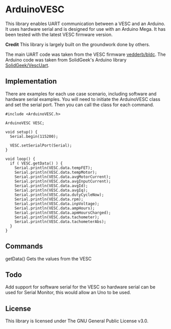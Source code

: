 # ArduinoVESC

This library enables UART communication between a VESC and an Arduino. It uses hardware serial and is designed for use with an Arduino Mega. It has been tested with the latest VESC firmware version.

**Credit**
This library is largely built on the groundwork done by others.

The main UART code was taken from the VESC firmware [vedderb/bldc](https://github.com/vedderb/bldc).
The Arduino code was taken from SolidGeek's Arduino library [SolidGeek/VescUart](https://github.com/SolidGeek/VescUart).

## Implementation

There are examples for each use case scenario, including software and hardware serial examples. You will need to initiate the ArduinoVESC class and set the serial port. Then you can call the class for each command.

```
#include <ArduinoVESC.h>

ArduinoVESC VESC;

void setup() {
  Serial.begin(115200);

  VESC.setSerialPort(Serial);
}

void loop() {
  if ( VESC.getData() ) {
    Serial.println(VESC.data.tempFET);
	Serial.println(VESC.data.tempMotor);
	Serial.println(VESC.data.avgMotorCurrent);
	Serial.println(VESC.data.avgInputCurrent);
	Serial.println(VESC.data.avgId);
	Serial.println(VESC.data.avgIq);
    Serial.println(VESC.data.dutyCycleNow);
	Serial.println(VESC.data.rpm);
	Serial.println(VESC.data.inpVoltage);
	Serial.println(VESC.data.ampHours);
	Serial.println(VESC.data.apmHoursCharged);
	Serial.println(VESC.data.tachometer);
	Serial.println(VESC.data.tachometerAbs);
  }
}
```

## Commands

getData() Gets the values from the VESC

## Todo

Add support for software serial for the VESC so hardware serial can be used for Serial Monitor, this would allow an Uno to be used.

## License

This library is licensed under The GNU General Public License v3.0.
